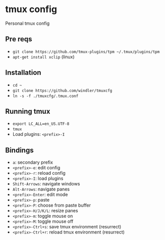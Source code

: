 # tmux config
Personal tmux config

## Pre reqs
* `git clone https://github.com/tmux-plugins/tpm ~/.tmux/plugins/tpm`
* `apt-get install xclip` (linux)

## Installation
* `cd ~`
* `git clone https://github.com/windler/tmuxcfg`
* `ln -s -f ./tmuxcfg/.tmux.conf`

## Running tmux
* `export LC_ALL=en_US.UTF-8`
* `tmux`
* Load plugins: `<prefix>-I`

## Bindings
* `a`: secondary prefix
* `<prefix>-e`: edit config
* `<prefix>-r`: reload config
* `<prefix>-I`: load plugins
* `Shift-Arrows`: navigate windows
* `Alt-Arrows`: navigate panes
* `<prefix>-Enter`: edit mode
* `<prefix>-p`: paste
* `<prefix>-P`: choose from paste buffer
* `<prefix>-H/J/K/L`: resize panes
* `<prefix>-m`: toggle mouse on
* `<prefix>-M`: toggle mouse off
* `<prefix>-Ctrl+s`: save tmux environment (resurrect)
* `<prefix>-Ctrl+r`: reload tmux environment (resurrect)
